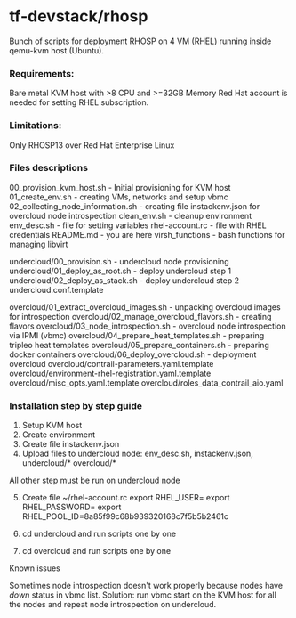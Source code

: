 # tf-devstack/rhosp

Bunch of scripts for deployment RHOSP on 4 VM (RHEL) running inside qemu-kvm host (Ubuntu).

### Requirements:
Bare metal KVM host with >8 CPU and >=32GB Memory
Red Hat account is needed for setting RHEL subscription.

### Limitations:
Only RHOSP13 over Red Hat Enterprise Linux

### Files descriptions

00_provision_kvm_host.sh             - Initial provisioning for KVM host
01_create_env.sh                     - creating VMs, networks and setup vbmc 
02_collecting_node_information.sh    - creating file instackenv.json for overcloud node introspection
clean_env.sh                         - cleanup environment
env_desc.sh                          - file for setting variables
rhel-account.rc                      - file with RHEL credentials
README.md                            - you are here
virsh_functions                      - bash functions for managing libvirt

undercloud/00_provision.sh           - undercloud node provisioning
undercloud/01_deploy_as_root.sh                 - deploy undercloud step 1
undercloud/02_deploy_as_stack.sh                - deploy undercloud step 2 
undercloud.conf.template             

overcloud/01_extract_overcloud_images.sh                 - unpacking overcloud images for introspection
overcloud/02_manage_overcloud_flavors.sh                 - creating flavors 
overcloud/03_node_introspection.sh                       - overcloud node introspection via IPMI (vbmc)
overcloud/04_prepare_heat_templates.sh                   - preparing tripleo heat templates
overcloud/05_prepare_containers.sh                       - preparing docker containers
overcloud/06_deploy_overcloud.sh                         - deployment overcloud
overcloud/contrail-parameters.yaml.template
overcloud/environment-rhel-registration.yaml.template
overcloud/misc_opts.yaml.template
overcloud/roles_data_contrail_aio.yaml

### Installation step by step guide

1) Setup KVM host
2) Create environment
3) Create file instackenv.json
4) Upload files to undercloud node: env_desc.sh, instackenv.json, undercloud/* overcloud/* 

All other step must be run on undercloud node

5) Create file ~/rhel-account.rc
export RHEL_USER=<login>
export RHEL_PASSWORD=<password>
export RHEL_POOL_ID=8a85f99c68b939320168c7f5b5b2461c

6) cd undercloud and run scripts one by one

7) cd overcloud and run scripts one by one


Known issues

Sometimes node introspection doesn't work properly because nodes have *down* status in vbmc list.
Solution: 
run vbmc start <node> on the KVM host for all the nodes and repeat node introspection on undercloud.



